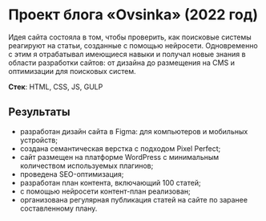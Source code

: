 # Проект блога «Ovsinka» (2022 год)
Идея сайта состояла в том, чтобы проверить, как поисковые системы реагируют на статьи, созданные с помощью нейросети. 
Одновременно с этим я отрабатывал имеющиеся навыки и получал новые знания в области разработки сайтов: от дизайна до размещения на CMS и оптимизации для поисковых систем.

**Стек**: HTML, CSS, JS, GULP

## Результаты
- разработан дизайн сайта в Figma: для компьютеров и мобильных устройств;
- создана семантическая верстка с подходом Pixel Perfect;
- сайт размещен на платформе WordPress с минимальным количеством используемых плагинов;
- проведена SEO-оптимизация;
- разработан план контента, включающий 100 статей;
- с помощью нейросети контент-план реализован;
- организована регулярная публикация статей на сайте по заранее составленному плану.

